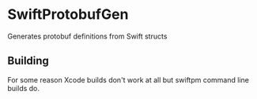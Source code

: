 # SwiftProtobufGen

Generates protobuf definitions from Swift structs

## Building

For some reason Xcode builds don't work at all but swiftpm command line builds do.
